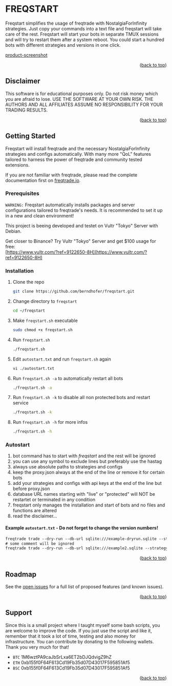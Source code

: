 <div id="top"></div>

<!-- FREQSTART -->
# FREQSTART

Freqstart simplifies the usage of freqtrade with NostalgiaForInfinity strategies.
Just copy your commands into a text file and freqstart will take care of the rest.
Freqstart will start your bots in separate TMUX sessions and will try to restart them after a system reboot.
You could start a hundred bots with different strategies and versions in one click.

[product-screenshot]

<p align="right">(<a href="#top">back to top</a>)</p>

<!-- DISCLAIMER -->
## Disclaimer
 
This software is for educational purposes only. Do not risk money which you are afraid to lose. USE THE SOFTWARE AT YOUR OWN RISK. THE AUTHORS AND ALL AFFILIATES ASSUME NO RESPONSIBILITY FOR YOUR TRADING RESULTS.

<p align="right">(<a href="#top">back to top</a>)</p>

<!-- GETTING STARTED -->
## Getting Started

Freqstart will install freqtrade and the necessary NostalgiaForInfinity strategies and configs automatically.
With many more "QoL" features tailored to harness the power of freqtrade and community tested extensions.

If you are not familiar with freqtrade, please read the complete documentation first on [freqtrade.io](https://www.freqtrade.io/).

### Prerequisites

`WARNING:` Freqstart automatically installs packages and server configurations tailored to freqtrade's needs. It is recommended to set it up in a new and clean environment!

This project is beeing developed and testet on Vultr "Tokyo" Server with Debian.

Get closer to Binance? Try Vultr "Tokyo" Server and get $100 usage for free:<br/>
[https://www.vultr.com/?ref=9122650-8H](https://www.vultr.com/?ref=9122650-8H)

### Installation

1. Clone the repo
   ```sh
   git clone https://github.com/berndhofer/freqstart.git
   ```
2. Change directory to `freqstart`
   ```sh
   cd ~/freqstart
   ```
3. Make `freqstart.sh` executable
   ```sh
   sudo chmod +x freqstart.sh
   ```
4. Run `freqstart.sh`
   ```sh
   ./freqstart.sh
   ```
5. Edit `autostart.txt` and run `freqstart.sh` again
   ```txt
   vi ./autostart.txt
   ```
6. Run `freqstart.sh -a` to automatically restart all bots
   ```sh
   ./freqstart.sh -a
   ```
7. Run `freqstart.sh -k` to disable all non protected bots and restart service
   ```sh
   ./freqstart.sh -k
   ```
8. Run `freqstart.sh -h` for more infos
   ```sh
   ./freqstart.sh -h
   ```
   
### Autostart

1. bot command has to start with _freqstart_ and the rest will be ignored
2. you can use any symbol to exclude lines but preferably use the hastag
3. always use absolute paths to strategies and configs
4. keep the proxy.json always at the end of the line or remove it for certain bots
5. add your strategies and configs with api keys at the end of the line but before proxy.json
6. database URL names starting with "live" or "protected" will NOT be restartet or terminated in any condition
7. freqstart only manages the installation and start of bots and no files and functions are altered
8. read the disclaimer...

#### Example `autostart.txt` - Do not forget to change the version numbers!
   ```txt
   freqtrade trade --dry-run --db-url sqlite:///example-dryrun.sqlite --strategy=NostalgiaForInfinityX --strategy-path=/root/freqstart/NostalgiaForInfinity_v00.0.000 -c=/root/freqstart/NostalgiaForInfinity_v00.0.000/configs/pairlist-volume-binance-usdt.json -c=/root/freqstart/NostalgiaForInfinity_v00.0.000/configs/blacklist-binance.json -c=/root/freqstart/NostalgiaForInfinity_v00.0.000/configs/exampleconfig.json -c=/root/freqstart/proxy.json
   # some comment will be ignored
   freqtrade trade --dry-run --db-url sqlite:///example2.sqlite --strategy=NostalgiaForInfinityX --strategy-path=/root/freqstart/NostalgiaForInfinity_v00.0.000 -c=/root/freqstart/everything-in-one-config.json
   ```

<p align="right">(<a href="#top">back to top</a>)</p>

<!-- ROADMAP -->
## Roadmap

See the [open issues](https://github.com/berndhofer/freqstart/issues) for a full list of proposed features (and known issues).

<p align="right">(<a href="#top">back to top</a>)</p>

<!-- Support -->

## Support

Since this is a small project where I taught myself some bash scripts, you are welcome to improve the code. If you just use the script and like it, remember that it took a lot of time, testing and also money for infrastructure. You can contribute by donating to the following wallets. Thank you very much for that!

* `BTC` 1M6wztPA9caJbSrLxa6ET2bDJQdvigZ9hZ
* `ETH` 0xb155f0F64F613Cd19Fb35d07D43017F595851Af5
* `BSC` 0xb155f0F64F613Cd19Fb35d07D43017F595851Af5

<p align="right">(<a href="#top">back to top</a>)</p>

<!-- MARKDOWN LINKS & IMAGES -->
<!-- https://www.markdownguide.org/basic-syntax/#reference-style-links -->
[product-screenshot]: images/screenshot.png